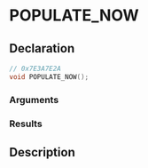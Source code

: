 # POPULATE_NOW

## Declaration
```cpp
// 0x7E3A7E2A
void POPULATE_NOW();
```

### Arguments

### Results

## Description
